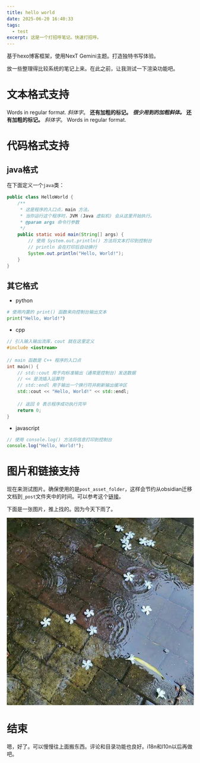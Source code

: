 ```yaml
---
title: hello world
date: 2025-06-20 16:40:33
tags:
  - test
excerpt: 这是一个打招呼笔记。快速打招呼。 
---
```

基于hexo博客框架，使用NexT Gemini主题。打造独特书写体验。

放一些整理得比较系统的笔记上来。在此之前，让我测试一下渲染功能吧。

# 文本格式支持
Words in regular format.
*斜体字*。
**还有加粗的标记。**
***很少用到的加粗斜体。***
**还有加粗的标记。**
*斜体字*。
Words in regular format.

# 代码格式支持

## java格式

在下面定义一个`java`类：

```java
public class HelloWorld {
    /**
     * 这是程序的入口点，main 方法。
     * 当你运行这个程序时，JVM (Java 虚拟机) 会从这里开始执行。
     * @param args 命令行参数
     */
    public static void main(String[] args) {
        // 使用 System.out.println() 方法将文本打印到控制台
        // println 会在打印后自动换行
        System.out.println("Hello, World!");
    }
}
```

## 其它格式

* python
```python
# 使用内置的 print() 函数来向控制台输出文本
print("Hello, World!")
```

* cpp
```cpp
// 引入输入输出流库，cout 就在这里定义
#include <iostream>

// main 函数是 C++ 程序的入口点
int main() {
    // std::cout 用于向标准输出（通常是控制台）发送数据
    // << 是流插入运算符
    // std::endl 用于输出一个换行符并刷新输出缓冲区
    std::cout << "Hello, World!" << std::endl;
    
    // 返回 0 表示程序成功执行完毕
    return 0;
}
```

* javascript
```js
// 使用 console.log() 方法将信息打印到控制台
console.log("Hello, World!");
```


# 图片和链接支持

现在来测试图片。确保使用的是`post_asset_folder`，这样会节约从obsidian迁移文档到`_post`文件夹中的时间。可以参考这个[链接](https://chrismroberts.com/2020/01/06/using-markdown-in-hexo-to-add-images/)。

下面是一张图片，推上找的。因为今天下雨了。

![](hello-world/1.png)

# 结束 

嗯，好了。可以慢慢往上面搬东西。评论和目录功能也良好。i18n和l10n以后再做吧。







